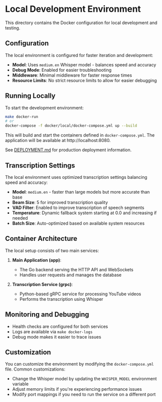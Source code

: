 # Local Development Environment

This directory contains the Docker configuration for local development and testing.

## Configuration

The local environment is configured for faster iteration and development:

- **Model**: Uses `medium.en` Whisper model - balances speed and accuracy
- **Debug Mode**: Enabled for easier troubleshooting
- **Middleware**: Minimal middleware for faster response times
- **Resource Limits**: No strict resource limits to allow for easier debugging

## Running Locally

To start the development environment:

```bash
make docker-run
# or
docker-compose -f docker/local/docker-compose.yml up --build
```

This will build and start the containers defined in `docker-compose.yml`. The application will be available at http://localhost:8080.

See [DEPLOYMENT.md](../../DEPLOYMENT.md) for production deployment information.

## Transcription Settings

The local environment uses optimized transcription settings balancing speed and accuracy:

- **Model**: `medium.en` - faster than large models but more accurate than base
- **Beam Size**: 5 for improved transcription quality
- **VAD Filter**: Enabled to improve transcription of speech segments
- **Temperature**: Dynamic fallback system starting at 0.0 and increasing if needed
- **Batch Size**: Auto-optimized based on available system resources

## Container Architecture

The local setup consists of two main services:

1. **Main Application (app)**: 
   - The Go backend serving the HTTP API and WebSockets
   - Handles user requests and manages the database

2. **Transcription Service (grpc)**:
   - Python-based gRPC service for processing YouTube videos
   - Performs the transcription using Whisper

## Monitoring and Debugging

- Health checks are configured for both services
- Logs are available via `make docker-logs`
- Debug mode makes it easier to trace issues

## Customization

You can customize the environment by modifying the `docker-compose.yml` file. Common customizations:

- Change the Whisper model by updating the `WHISPER_MODEL` environment variable
- Adjust memory limits if you're experiencing performance issues
- Modify port mappings if you need to run the service on a different port
